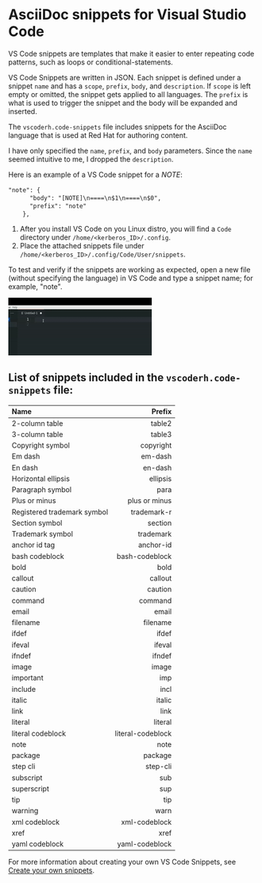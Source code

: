 # AsciiDoc snippets for Visual Studio Code

VS Code snippets are templates that make it easier to enter repeating code patterns, such as loops or conditional-statements.

VS Code Snippets are written in JSON. Each snippet is defined under a snippet `name` and has a `scope`, `prefix`, `body`, and `description`. If `scope` is left empty or omitted, the snippet gets applied to all languages. The `prefix` is what is used to trigger the snippet and the body will be expanded and inserted.

The `vscoderh.code-snippets` file includes snippets for the AsciiDoc language that is used at Red Hat for authoring content. 

I have only specified the `name`, `prefix`, and `body` parameters. Since the `name` seemed intuitive to me, I dropped the `description`.

Here is an example of a VS Code snippet for a *NOTE*:

```
"note": {
      "body": "[NOTE]\n====\n$1\n====\n$0",
      "prefix": "note"
    },
```

1. After you install VS Code on you Linux distro, you will find a `Code` directory under `/home/<kerberos_ID>/.config`.
2. Place the attached snippets file under `/home/<kerberos_ID>/.config/Code/User/snippets`.

To test and verify if the snippets are working as expected, open a new file (without specifying the language) in VS Code and type a snippet name; for example, "note".

![](note_snippet_vscode.gif)

## List of snippets included in the `vscoderh.code-snippets` file:
| Name	      		 	     | Prefix        	| 
| :---        		 	     |     	---:     	| 
| 2-column table     	     | table2        	| 
| 3-column table   	 	     | table3        	| 
| Copyright symbol   	     | copyright     	| 
| Em dash   		 	     | em-dash       	| 
| En dash   		 	     | en-dash       	| 
| Horizontal ellipsis	     | ellipsis      	| 
| Paragraph symbol 	 	     | para          	| 
| Plus or minus     		 | plus or minus 	| 
| Registered trademark symbol| trademark-r   	| 
| Section symbol   			 | section       	| 
| Trademark symbol   		 | trademark     	| 
| anchor id tag   			 | anchor-id     	| 
| bash codeblock   			 | bash-codeblock	| 
| bold   					 | bold          	| 
| callout   				 | callout       	| 
| caution   				 | caution      	| 
| command      				 | command      	| 
| email   				 	 | email         	|
| filename   				 | filename      	|
| ifdef   				     | ifdef        	|
| ifeval   				 	 | ifeval        	|
| ifndef   				 	 | ifndef        	|
| image   				 	 | image         	|
| important   				 | imp           	|
| include   				 | incl         	|
| italic   				  	 | italic        	|
| link   				 	 | link          	|
| literal   				 | literal       	|
| literal codeblock   		 | literal-codeblock|
| note   				 	 | note        		|
| package   				 | package        	|
| step cli   				 | step-cli        	|
| subscript   				 | sub        		|
| superscript   			 | sup        		|
| tip   				 	 | tip        		|
| warning   				 | warn        		|
| xml codeblock   			 | xml-codeblock    |
| xref   				     | xref        		|
| yaml codeblock   			 | yaml-codeblock   |

For more information about creating your own VS Code Snippets, see [Create your own snippets](https://code.visualstudio.com/docs/editor/userdefinedsnippets#_create-your-own-snippets).
